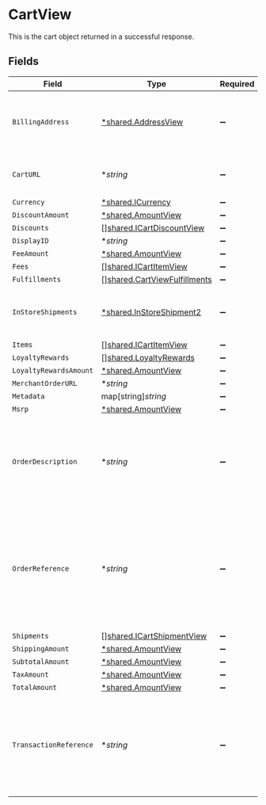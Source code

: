 # CartView

This is the cart object returned in a successful response.


## Fields

| Field                                                                                                                           | Type                                                                                                                            | Required                                                                                                                        | Description                                                                                                                     | Example                                                                                                                         |
| ------------------------------------------------------------------------------------------------------------------------------- | ------------------------------------------------------------------------------------------------------------------------------- | ------------------------------------------------------------------------------------------------------------------------------- | ------------------------------------------------------------------------------------------------------------------------------- | ------------------------------------------------------------------------------------------------------------------------------- |
| `BillingAddress`                                                                                                                | [*shared.AddressView](../../models/shared/addressview.md)                                                                       | :heavy_minus_sign:                                                                                                              | The address object returned in the response.                                                                                    |                                                                                                                                 |
| `CartURL`                                                                                                                       | **string*                                                                                                                       | :heavy_minus_sign:                                                                                                              | Used to provide a link to the cart ID.                                                                                          | https://boltswagstore.com/orders/123456765432                                                                                   |
| `Currency`                                                                                                                      | [*shared.ICurrency](../../models/shared/icurrency.md)                                                                           | :heavy_minus_sign:                                                                                                              | N/A                                                                                                                             |                                                                                                                                 |
| `DiscountAmount`                                                                                                                | [*shared.AmountView](../../models/shared/amountview.md)                                                                         | :heavy_minus_sign:                                                                                                              | N/A                                                                                                                             |                                                                                                                                 |
| `Discounts`                                                                                                                     | [][shared.ICartDiscountView](../../models/shared/icartdiscountview.md)                                                          | :heavy_minus_sign:                                                                                                              | N/A                                                                                                                             |                                                                                                                                 |
| `DisplayID`                                                                                                                     | **string*                                                                                                                       | :heavy_minus_sign:                                                                                                              | N/A                                                                                                                             | displayid_100                                                                                                                   |
| `FeeAmount`                                                                                                                     | [*shared.AmountView](../../models/shared/amountview.md)                                                                         | :heavy_minus_sign:                                                                                                              | N/A                                                                                                                             |                                                                                                                                 |
| `Fees`                                                                                                                          | [][shared.ICartItemView](../../models/shared/icartitemview.md)                                                                  | :heavy_minus_sign:                                                                                                              | N/A                                                                                                                             |                                                                                                                                 |
| `Fulfillments`                                                                                                                  | [][shared.CartViewFulfillments](../../models/shared/cartviewfulfillments.md)                                                    | :heavy_minus_sign:                                                                                                              | N/A                                                                                                                             |                                                                                                                                 |
| `InStoreShipments`                                                                                                              | [*shared.InStoreShipment2](../../models/shared/instoreshipment2.md)                                                             | :heavy_minus_sign:                                                                                                              | A cart that is being prepared for shipment                                                                                      |                                                                                                                                 |
| `Items`                                                                                                                         | [][shared.ICartItemView](../../models/shared/icartitemview.md)                                                                  | :heavy_minus_sign:                                                                                                              | N/A                                                                                                                             |                                                                                                                                 |
| `LoyaltyRewards`                                                                                                                | [][shared.LoyaltyRewards](../../models/shared/loyaltyrewards.md)                                                                | :heavy_minus_sign:                                                                                                              | N/A                                                                                                                             |                                                                                                                                 |
| `LoyaltyRewardsAmount`                                                                                                          | [*shared.AmountView](../../models/shared/amountview.md)                                                                         | :heavy_minus_sign:                                                                                                              | N/A                                                                                                                             |                                                                                                                                 |
| `MerchantOrderURL`                                                                                                              | **string*                                                                                                                       | :heavy_minus_sign:                                                                                                              | N/A                                                                                                                             |                                                                                                                                 |
| `Metadata`                                                                                                                      | map[string]*string*                                                                                                             | :heavy_minus_sign:                                                                                                              | N/A                                                                                                                             |                                                                                                                                 |
| `Msrp`                                                                                                                          | [*shared.AmountView](../../models/shared/amountview.md)                                                                         | :heavy_minus_sign:                                                                                                              | N/A                                                                                                                             |                                                                                                                                 |
| `OrderDescription`                                                                                                              | **string*                                                                                                                       | :heavy_minus_sign:                                                                                                              | Used optionally to pass additional information like order numbers or other IDs as needed.                                       | Order #1234567890                                                                                                               |
| `OrderReference`                                                                                                                | **string*                                                                                                                       | :heavy_minus_sign:                                                                                                              | This value is used by Bolt as an external reference to a given order. This reference must be unique per successful transaction. | order_100                                                                                                                       |
| `Shipments`                                                                                                                     | [][shared.ICartShipmentView](../../models/shared/icartshipmentview.md)                                                          | :heavy_minus_sign:                                                                                                              | N/A                                                                                                                             |                                                                                                                                 |
| `ShippingAmount`                                                                                                                | [*shared.AmountView](../../models/shared/amountview.md)                                                                         | :heavy_minus_sign:                                                                                                              | N/A                                                                                                                             |                                                                                                                                 |
| `SubtotalAmount`                                                                                                                | [*shared.AmountView](../../models/shared/amountview.md)                                                                         | :heavy_minus_sign:                                                                                                              | N/A                                                                                                                             |                                                                                                                                 |
| `TaxAmount`                                                                                                                     | [*shared.AmountView](../../models/shared/amountview.md)                                                                         | :heavy_minus_sign:                                                                                                              | N/A                                                                                                                             |                                                                                                                                 |
| `TotalAmount`                                                                                                                   | [*shared.AmountView](../../models/shared/amountview.md)                                                                         | :heavy_minus_sign:                                                                                                              | N/A                                                                                                                             |                                                                                                                                 |
| `TransactionReference`                                                                                                          | **string*                                                                                                                       | :heavy_minus_sign:                                                                                                              | The 12 digit reference ID associated to a given transaction webhook for an order.                                               | 6CEA-ZME1-DACE                                                                                                                  |